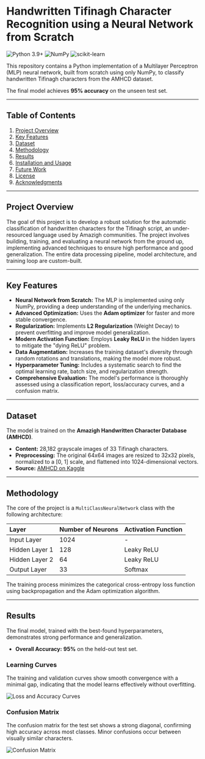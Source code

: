 # Handwritten Tifinagh Character Recognition using a Neural Network from Scratch
![Python 3.9+](https://img.shields.io/badge/python-3.9+-blue.svg)
![NumPy](https://img.shields.io/badge/NumPy-1.21.2-blue)
![scikit-learn](https://img.shields.io/badge/scikit--learn-1.0.2-orange)

This repository contains a Python implementation of a Multilayer Perceptron (MLP) neural network, built from scratch using only NumPy, to classify handwritten Tifinagh characters from the AMHCD dataset.

The final model achieves **95% accuracy** on the unseen test set.

***

## Table of Contents
1.  [Project Overview](#project-overview)
2.  [Key Features](#key-features)
3.  [Dataset](#dataset)
4.  [Methodology](#methodology)
5.  [Results](#results)
6.  [Installation and Usage](#installation-and-usage)
7.  [Future Work](#future-work)
8.  [License](#license)
9.  [Acknowledgments](#acknowledgments)

---

## Project Overview

The goal of this project is to develop a robust solution for the automatic classification of handwritten characters for the Tifinagh script, an under-resourced language used by Amazigh communities. The project involves building, training, and evaluating a neural network from the ground up, implementing advanced techniques to ensure high performance and good generalization. The entire data processing pipeline, model architecture, and training loop are custom-built.

---

## Key Features

- **Neural Network from Scratch:** The MLP is implemented using only NumPy, providing a deep understanding of the underlying mechanics.
- **Advanced Optimization:** Uses the **Adam optimizer** for faster and more stable convergence.
- **Regularization:** Implements **L2 Regularization** (Weight Decay) to prevent overfitting and improve model generalization.
- **Modern Activation Function:** Employs **Leaky ReLU** in the hidden layers to mitigate the "dying ReLU" problem.
- **Data Augmentation:** Increases the training dataset's diversity through random rotations and translations, making the model more robust.
- **Hyperparameter Tuning:** Includes a systematic search to find the optimal learning rate, batch size, and regularization strength.
- **Comprehensive Evaluation:** The model's performance is thoroughly assessed using a classification report, loss/accuracy curves, and a confusion matrix.

---

## Dataset

The model is trained on the **Amazigh Handwritten Character Database (AMHCD)**.
- **Content:** 28,182 grayscale images of 33 Tifinagh characters.
- **Preprocessing:** The original 64x64 images are resized to 32x32 pixels, normalized to a [0, 1] scale, and flattened into 1024-dimensional vectors.
- **Source:** [AMHCD on Kaggle](https://www.kaggle.com/datasets/benaddym/amazigh-handwritten-character-database-amhcd)

---

## Methodology

The core of the project is a `MultiClassNeuralNetwork` class with the following architecture:

| Layer          | Number of Neurons | Activation Function |
| :------------- | :---------------- | :------------------ |
| Input Layer    | 1024              | -                   |
| Hidden Layer 1 | 128               | Leaky ReLU          |
| Hidden Layer 2 | 64                | Leaky ReLU          |
| Output Layer   | 33                | Softmax             |

The training process minimizes the categorical cross-entropy loss function using backpropagation and the Adam optimization algorithm.

---

## Results

The final model, trained with the best-found hyperparameters, demonstrates strong performance and generalization.

- **Overall Accuracy:** **95%** on the held-out test set.

### Learning Curves
The training and validation curves show smooth convergence with a minimal gap, indicating that the model learns effectively without overfitting.

![Loss and Accuracy Curves](assets/loss_and_accuracy_curves.png)

### Confusion Matrix
The confusion matrix for the test set shows a strong diagonal, confirming high accuracy across most classes. Minor confusions occur between visually similar characters.

![Confusion Matrix](assets-confusion_matrix.png)
